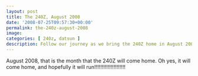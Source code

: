 ```yaml
---
layout: post
title: The 240Z, August 2008
date: '2008-07-25T09:57:30+00:00'
permalink: the-240z-august-2008
image: 
categories: [ 240z, datsun ]
description: Follow our journey as we bring the 240Z home in August 2008 and work towards getting it running again.
---
```


August 2008, that is the month that the 240Z will come home. Oh yes, it will come home, and hopefully it will run!!!!!!!!!!!!!!!!!!!!!






